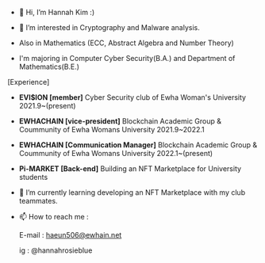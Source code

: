- 👋 Hi, I’m Hannah Kim :)
- 👀 I’m interested in Cryptography and Malware analysis.
-   
     Also in Mathematics (ECC, Abstract Algebra and Number Theory) 

 - I'm majoring in Computer Cyber Security(B.A.) and Department of Mathematics(B.E.)


[Experience]

- **EVI$ION [member]** Cyber Security club of Ewha Woman's University 2021.9~(present)
- **EWHACHAIN [vice-president]** Blockchain Academic Group & Coummunity of Ewha Womans University 2021.9~2022.1
- **EWHACHAIN [Communication Manager]** Blockchain Academic Group & Coummunity of Ewha Womans University 2022.1~(present)
- **Pi-MARKET [Back-end]** Building an NFT Marketplace for University students


- 🌱 I’m currently learning developing an NFT Marketplace with my club teammates. 
- 📫 How to reach me : 
  
   E-mail : haeun506@ewhain.net
 
   ig : @hannahrosieblue
 

<!---
rosieposiess/rosieposiess is a ✨ special ✨ repository because its `README.md` (this file) appears on your GitHub profile.
You can click the Preview link to take a look at your changes.
- 💞️ I’m looking to collaborate on ...
--->

